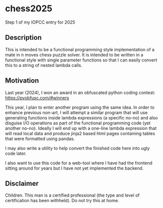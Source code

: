 # chess2025
Step 1 of my IOPCC entry for 2025

## Description

This is intended to be a functional programming style implementation of a mate in n moves
chess puzzle solver.  It is intended to be written in a functional style with single
parameter functions so that I can easily convert this to a string of nested lambda calls.

## Motivation

Last year (2024), I won an award in an obfuscated python coding contest: https://pyobfusc.com/#winners

This year, I plan to enter another program using the same idea.  In order to enhance previous
non-art, I will attempt a similar program that will use generating functions inside lambda
expressions (a specific no-no) and also disguise I/O operations as part of the functional
programming code (yet another no-no).  Ideally I will end up with a one-line lambda expression
that will read local data and produce jinja2 based html pages containing tables that were
formatted using pandas.

I may also write a utility to help convert the finished code here into ugly code later.

I also want to use this code for a web-tool where I have had the frontend sitting around
for years but I have not yet implemented the backend.

## Disclaimer

Children.  This man is a certified professional (the type and level of certification
has been withheld).  Do not try this at home.
